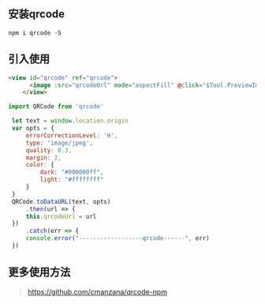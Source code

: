 

## 安装qrcode

```
npm i qrcode -S
```

## 引入使用

```html
<view id="qrcode" ref="qrcode">
      <image :src="qrcodeUrl" mode="aspectFill" @click="$Tool.PreviewImage([qrcodeUrl])"></image>
    </view>
```

```js
import QRCode from 'qrcode'

 let text = window.location.origin
 var opts = {
     errorCorrectionLevel: 'H',
     type: 'image/jpeg',
     quality: 0.3,
     margin: 2,
     color: {
         dark: "#000000ff",
         light: "#ffffffff"
     }
 }
 QRCode.toDataURL(text, opts)
     .then(url => {
     this.qrcodeUrl = url
 })
     .catch(err => {
     console.error("------------------qrcode------", err)
 })
```



## 更多使用方法

> https://github.com/cmanzana/qrcode-npm